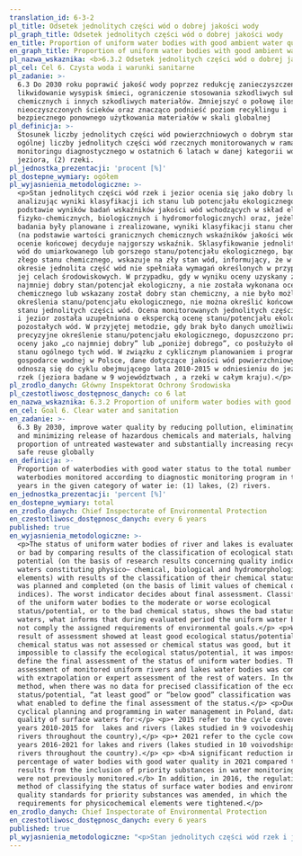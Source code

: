 ```yaml
---
translation_id: 6-3-2
pl_title: Odsetek jednolitych części wód o dobrej jakości wody
pl_graph_title: Odsetek jednolitych części wód o dobrej jakości wody
en_title: Proportion of uniform water bodies with good ambient water quality
en_graph_title: Proportion of uniform water bodies with good ambient water quality
pl_nazwa_wskaznika: <b>6.3.2 Odsetek jednolitych części wód o dobrej jakości wody</b>
pl_cel: Cel 6. Czysta woda i warunki sanitarne
pl_zadanie: >-
  6.3 Do 2030 roku poprawić jakość wody poprzez redukcję zanieczyszczeń,
  likwidowanie wysypisk śmieci, ograniczenie stosowania szkodliwych substancji
  chemicznych i innych szkodliwych materiałów. Zmniejszyć o połowę ilość
  nieoczyszczonych ścieków oraz znacząco podnieść poziom recyklingu i
  bezpiecznego ponownego użytkowania materiałów w skali globalnej
pl_definicja: >-
  Stosunek liczby jednolitych części wód powierzchniowych o dobrym stanie do
  ogólnej liczby jednolitych części wód rzecznych monitorowanych w ramach
  monitoringu diagnostycznego w ostatnich 6 latach w danej kategorii wód tj: (1)
  jeziora, (2) rzeki.
pl_jednostka_prezentacji: 'procent [%]'
pl_dostepne_wymiary: ogółem
pl_wyjasnienia_metodologiczne: >-
  <p>Stan jednolitych części wód rzek i jezior ocenia się jako dobry lub zły,
  analizując wyniki klasyfikacji ich stanu lub potencjału ekologicznego (na
  podstawie wyników badań wskaźników jakości wód wchodzących w skład elementów
  fizyko-chemicznych, biologicznych i hydromorfologicznych) oraz, jeżeli takie
  badania były planowane i zrealizowane, wyniki klasyfikacji stanu chemicznego
  (na podstawie wartości granicznych chemicznych wskaźników jakości wód). O
  ocenie końcowej decyduje najgorszy wskaźnik. Sklasyfikowanie jednolitej części
  wód do umiarkowanego lub gorszego stanu/potencjału ekologicznego, bądź do
  złego stanu chemicznego, wskazuje na zły stan wód, informujący, że w ocenianym
  okresie jednolita część wód nie spełniała wymagań określonych w przypisanych
  jej celach środowiskowych. W przypadku, gdy w wyniku oceny uzyskany został co
  najmniej dobry stan/potencjał ekologiczny, a nie została wykonana ocena stanu
  chemicznego lub wskazany został dobry stan chemiczny, a nie było możliwości
  określenia stanu/potencjału ekologicznego, nie można określić końcowej oceny
  stanu jednolitych części wód. Ocena monitorowanych jednolitych części wód rzek
  i jezior została uzupełniona o ekspercką ocenę stanu/potencjału ekologicznego
  pozostałych wód. W przyjętej metodzie, gdy brak było danych umożliwiających
  precyzyjne określenie stanu/potencjału ekologicznego, dopuszczono przypisanie
  oceny jako „co najmniej dobry” lub „poniżej dobrego”, co posłużyło określeniu
  stanu ogólnego tych wód. W związku z cyklicznym planowaniem i programowaniem w
  gospodarce wodnej w Polsce, dane dotyczące jakości wód powierzchniowych
  odnoszą się do cyklu obejmującego lata 2010-2015 w odniesieniu do jezior i
  rzek (jeziora badane w 9 województwach , a rzeki w całym kraju).</p>
pl_zrodlo_danych: Główny Inspektorat Ochrony Środowiska
pl_czestotliwosc_dostępnosc_danych: co 6 lat
en_nazwa_wskaznika: 6.3.2 Proportion of uniform water bodies with good ambient water quality
en_cel: Goal 6. Clear water and sanitation
en_zadanie: >-
  6.3 By 2030, improve water quality by reducing pollution, eliminating dumping
  and minimizing release of hazardous chemicals and materials, halving the
  proportion of untreated wastewater and substantially increasing recycling and
  safe reuse globally
en_definicja: >-
  Proportion of waterbodies with good water status to the total number of
  waterbodies monitored according to diagnostic monitoring program in the last 6
  years in the given category of water ie: (1) lakes, (2) rivers.
en_jednostka_prezentacji: 'percent [%]'
en_dostepne_wymiary: total
en_zrodlo_danych: Chief Inspectorate of Environmental Protection
en_czestotliwosc_dostępnosc_danych: every 6 years
published: true
en_wyjasnienia_metodologiczne: >-
  <p>The status of uniform water bodies of river and lakes is evaluated as good
  or bad by comparing results of the classification of ecological status or
  potential (on the basis of research results concerning quality indices of
  waters constituting physico– chemical, biological and hydromorphological
  elements) with results of the classification of their chemical status if it
  was planned and completed (on the basis of limit values of chemical quality
  indices). The worst indicator decides about final assessment. Classification
  of the uniform water bodies to the moderate or worse ecological
  status/potential, or to the bad chemical status, shows the bad status of
  waters, what informs that during evaluated period the uniform water body did
  not comply the assigned requirements of environmental goals.</p> <p>When the
  result of assessment showed at least good ecological status/potential, but the
  chemical status was not assessed or chemical status was good, but it was
  impossible to classify the ecological status/potential, it was impossible to
  define the final assessment of the status of uniform water bodies. The
  assessment of monitored uniform rivers and lakes water bodies was completed
  with extrapolation or expert assessment of the rest of waters. In the accepted
  method, when there was no data for precised classification of the ecological
  status/potential, “at least good” or “below good” classification was assigned,
  what enabled to define the final assessment of the status.</p> <p>Due to the
  cyclical planning and programming in water management in Poland, data on the
  quality of surface waters for:</p> <p>• 2015 refer to the cycle covering the
  years 2010-2015 for  lakes and rivers (lakes studied in 9 voivodeships, and
  rivers throughout the country),</p> <p>• 2021 refer to the cycle covering the
  years 2016-2021 for lakes and rivers (lakes studied in 10 voivodships, and
  rivers throughout the country).</p> <p> <b>A significant reduction in the
  percentage of water bodies with good water quality in 2021 compared to 2015
  results from the inclusion of priority substances in water monitoring that
  were not previously monitored.</b> In addition, in 2016, the regulation on the
  method of classifying the status of surface water bodies and environmental
  quality standards for priority substances was amended, in which the
  requirements for physicochemical elements were tightened.</p>
en_zrodlo_danych: Chief Inspectorate of Environmental Protection
en_czestotliwosc_dostępnosc_danych: every 6 years
published: true
pl_wyjasnienia_metodologiczne: "<p>Stan jednolitych części wód rzek i jezior ocenia się jako dobry lub zły, analizując wyniki klasyfikacji ich stanu lub potencjału ekologicznego (na podstawie wyników badań wskaźników jakości wód wchodzących w skład elementów fizyko-chemicznych, biologicznych i hydromorfologicznych) oraz, jeżeli takie badania były planowane i zrealizowane, wyniki klasyfikacji stanu chemicznego (na podstawie wartości granicznych chemicznych wskaźników jakości wód). O ocenie końcowej decyduje najgorszy wskaźnik. Sklasyfikowanie jednolitej części wód do umiarkowanego lub gorszego stanu/potencjału ekologicznego, bądź do złego stanu chemicznego, wskazuje na zły stan wód, informujący, że w ocenianym okresie jednolita część wód nie spełniała wymagań określonych w przypisanych jej celach środowiskowych.</p> <p>W przypadku, gdy w wyniku oceny uzyskany został co najmniej dobry stan/potencjał ekologiczny, a nie została wykonana ocena stanu chemicznego lub wskazany został dobry stan chemiczny, a nie było możliwości określenia stanu/potencjału ekologicznego, nie można określić końcowej oceny stanu jednolitych części wód. Ocena monitorowanych jednolitych części wód rzek i jezior została uzupełniona o ekspercką ocenę stanu/potencjału ekologicznego pozostałych wód. W przyjętej metodzie, gdy brak było danych umożliwiających precyzyjne określenie stanu/potencjału ekologicznego, dopuszczono przypisanie oceny jako „co najmniej dobry” lub „poniżej dobrego”, co posłużyło określeniu stanu ogólnego tych wód.</p> <p>W związku z cyklicznym planowaniem i programowaniem w gospodarce wodnej w Polsce, dane dotyczące jakości wód powierzchniowych dla:</p> <p>•\t2015 r. odnoszą się do cyklu obejmującego lata 2010-2015 w odniesieniu do jezior i rzek (jeziora badane w 9 województwach , a rzeki w całym kraju),</p> <p>•\t2021 r. odnoszą się do cyklu obejmującego lata 2016-2021 w odniesieniu do jezior i rzek (jeziora badane w 10 województwach, a rzeki w całym kraju).</p> <p> <b>Znaczne zmniejszenie w 2021 r. odsetka jednolitych części wód o dobrej jakości wody w stosunku do 2015 r. wynika z włączenia do monitoringu wód substancji priorytetowych, które wcześniej nie były monitorowane.</b> Dodatkowo, w 2016 r. zostało zmienione rozporządzenie w sprawie sposobu klasyfikacji stanu jednolitych części wód powierzchniowych oraz środowiskowych norm jakości dla substancji priorytetowych, w którym zaostrzone zostały wymagania dla elementów fizykochemicznych.</p>"
---
```

